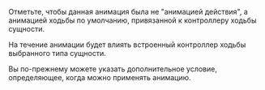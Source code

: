 Отметьте, чтобы данная анимация была не "анимацией действия", а анимацией ходьбы по умолчанию, привязанной к контроллеру ходьбы сущности.

На течение анимации будет влиять встроенный контроллер ходьбы выбранного типа сущности.

Вы по-прежнему можете указать дополнительное условие, определяющее, когда можно применять анимацию.